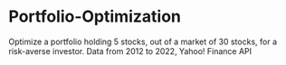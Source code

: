 # Portfolio-Optimization
Optimize a portfolio holding 5 stocks, out of a market of 30 stocks, for a risk-averse investor. Data from 2012 to 2022, Yahoo! Finance API
